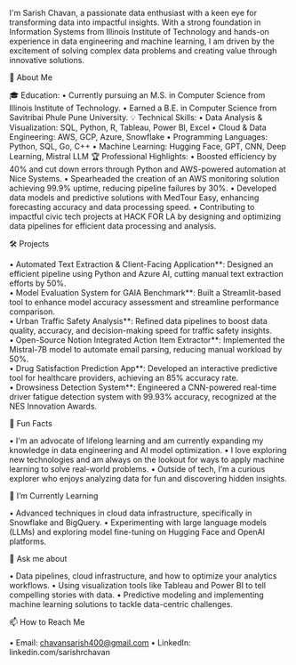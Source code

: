 I'm Sarish Chavan, a passionate data enthusiast with a keen eye for transforming data into impactful insights. With a strong foundation in Information Systems from Illinois Institute of Technology and hands-on experience in data engineering and machine learning, I am driven by the excitement of solving complex data problems and creating value through innovative solutions.

🚀 About Me

🎓 Education:
  • Currently pursuing an M.S. in Computer Science from Illinois Institute of Technology.
  • Earned a B.E. in Computer Science from Savitribai Phule Pune University.
💡 Technical Skills:
  • Data Analysis & Visualization: SQL, Python, R, Tableau, Power BI, Excel
  • Cloud & Data Engineering: AWS, GCP, Azure, Snowflake
  • Programming Languages: Python, SQL, Go, C++
  • Machine Learning: Hugging Face, GPT, CNN, Deep Learning, Mistral LLM
🏆 Professional Highlights:
  • Boosted efficiency by 40% and cut down errors through Python and AWS-powered automation at Nice Systems.
  • Spearheaded the creation of an AWS monitoring solution achieving 99.9% uptime, reducing pipeline failures by 30%.
  • Developed data models and predictive solutions with MedTour Easy, enhancing forecasting accuracy and data processing speed.
  • Contributing to impactful civic tech projects at HACK FOR LA by designing and optimizing data pipelines for efficient data processing and analysis. 

🛠 Projects

• Automated Text Extraction & Client-Facing Application**: Designed an efficient pipeline using Python and Azure AI, cutting manual text extraction efforts by 50%.  
• Model Evaluation System for GAIA Benchmark**: Built a Streamlit-based tool to enhance model accuracy assessment and streamline performance comparison.  
• Urban Traffic Safety Analysis**: Refined data pipelines to boost data quality, accuracy, and decision-making speed for traffic safety insights.  
• Open-Source Notion Integrated Action Item Extractor**: Implemented the Mistral-7B model to automate email parsing, reducing manual workload by 50%.  
• Drug Satisfaction Prediction App**: Developed an interactive predictive tool for healthcare providers, achieving an 85% accuracy rate.  
• Drowsiness Detection System**: Engineered a CNN-powered real-time driver fatigue detection system with 99.93% accuracy, recognized at the NES Innovation Awards.  

🤔 Fun Facts

• I'm an advocate of lifelong learning and am currently expanding my knowledge in data engineering and AI model optimization.
• I love exploring new technologies and am always on the lookout for ways to apply machine learning to solve real-world problems.
• Outside of tech, I’m a curious explorer who enjoys analyzing data for fun and discovering hidden insights.

🌱 I’m Currently Learning

• Advanced techniques in cloud data infrastructure, specifically in Snowflake and BigQuery.
• Experimenting with large language models (LLMs) and exploring model fine-tuning on Hugging Face and OpenAI platforms.

💬 Ask me about

• Data pipelines, cloud infrastructure, and how to optimize your analytics workflows.
• Using visualization tools like Tableau and Power BI to tell compelling stories with data.
• Predictive modeling and implementing machine learning solutions to tackle data-centric challenges.

📫 How to Reach Me

• Email: chavansarish400@gmail.com
• LinkedIn: linkedin.com/sarishrchavan
